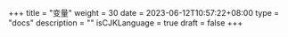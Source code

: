 +++
title = "变量"
weight = 30
date = 2023-06-12T10:57:22+08:00
type = "docs"
description = ""
isCJKLanguage = true
draft = false
+++